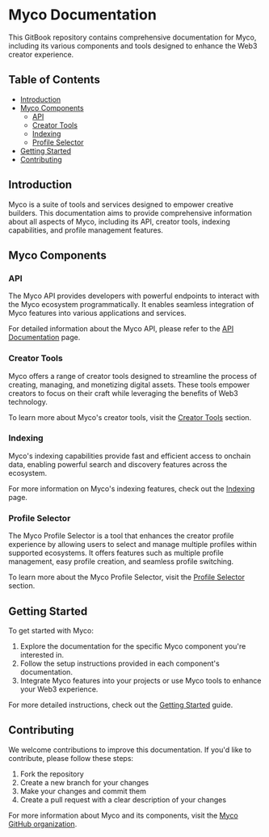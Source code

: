 # Myco Documentation

This GitBook repository contains comprehensive documentation for Myco, including its various components and tools designed to enhance the Web3 creator experience.

## Table of Contents

- [Introduction](#introduction)
- [Myco Components](#myco-components)
  - [API](#api)
  - [Creator Tools](#creator-tools)
  - [Indexing](#indexing)
  - [Profile Selector](#profile-selector)
- [Getting Started](#getting-started)
- [Contributing](#contributing)

## Introduction

Myco is a suite of tools and services designed to empower creative builders. This documentation aims to provide comprehensive information about all aspects of Myco, including its API, creator tools, indexing capabilities, and profile management features.

## Myco Components

### API

The Myco API provides developers with powerful endpoints to interact with the Myco ecosystem programmatically. It enables seamless integration of Myco features into various applications and services.

For detailed information about the Myco API, please refer to the [API Documentation](api-documentation.md) page.

### Creator Tools

Myco offers a range of creator tools designed to streamline the process of creating, managing, and monetizing digital assets. These tools empower creators to focus on their craft while leveraging the benefits of Web3 technology.

To learn more about Myco's creator tools, visit the [Creator Tools](creator-tools.md) section.

### Indexing

Myco's indexing capabilities provide fast and efficient access to onchain data, enabling powerful search and discovery features across the ecosystem.

For more information on Myco's indexing features, check out the [Indexing](indexing.md) page.

### Profile Selector

The Myco Profile Selector is a tool that enhances the creator profile experience by allowing users to select and manage multiple profiles within supported ecosystems. It offers features such as multiple profile management, easy profile creation, and seamless profile switching.

To learn more about the Myco Profile Selector, visit the [Profile Selector](profile-selector.md) section.

## Getting Started

To get started with Myco:

1. Explore the documentation for the specific Myco component you're interested in.
2. Follow the setup instructions provided in each component's documentation.
3. Integrate Myco features into your projects or use Myco tools to enhance your Web3 experience.

For more detailed instructions, check out the [Getting Started](getting-started.md) guide.

## Contributing

We welcome contributions to improve this documentation. If you'd like to contribute, please follow these steps:

1. Fork the repository
2. Create a new branch for your changes
3. Make your changes and commit them
4. Create a pull request with a clear description of your changes

For more information about Myco and its components, visit the [Myco GitHub organization](https://github.com/myco-labs).
